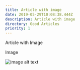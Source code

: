 ```yaml
---
title: Article with image
date: 2019-05-29T10:08:38.444Z
description: Article with image
directory: Good Articles
priority: 1
---
```

Article with Image

Image

![image alt text](/assets/test-image.png "image title")
